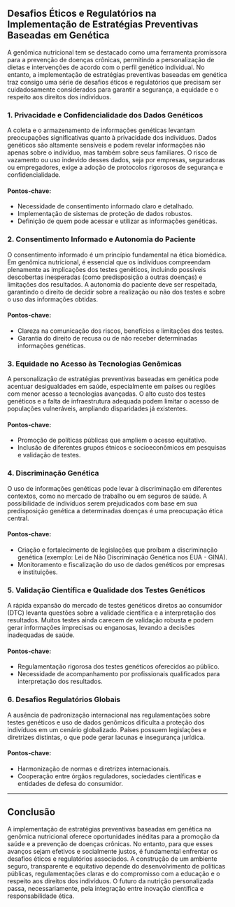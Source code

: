 
## Desafios Éticos e Regulatórios na Implementação de Estratégias Preventivas Baseadas em Genética

A genômica nutricional tem se destacado como uma ferramenta promissora para a prevenção de doenças crônicas, permitindo a personalização de dietas e intervenções de acordo com o perfil genético individual. No entanto, a implementação de estratégias preventivas baseadas em genética traz consigo uma série de desafios éticos e regulatórios que precisam ser cuidadosamente considerados para garantir a segurança, a equidade e o respeito aos direitos dos indivíduos.

### 1. **Privacidade e Confidencialidade dos Dados Genéticos**

A coleta e o armazenamento de informações genéticas levantam preocupações significativas quanto à privacidade dos indivíduos. Dados genéticos são altamente sensíveis e podem revelar informações não apenas sobre o indivíduo, mas também sobre seus familiares. O risco de vazamento ou uso indevido desses dados, seja por empresas, seguradoras ou empregadores, exige a adoção de protocolos rigorosos de segurança e confidencialidade.

#### **Pontos-chave:**
- Necessidade de consentimento informado claro e detalhado.
- Implementação de sistemas de proteção de dados robustos.
- Definição de quem pode acessar e utilizar as informações genéticas.

### 2. **Consentimento Informado e Autonomia do Paciente**

O consentimento informado é um princípio fundamental na ética biomédica. Em genômica nutricional, é essencial que os indivíduos compreendam plenamente as implicações dos testes genéticos, incluindo possíveis descobertas inesperadas (como predisposição a outras doenças) e limitações dos resultados. A autonomia do paciente deve ser respeitada, garantindo o direito de decidir sobre a realização ou não dos testes e sobre o uso das informações obtidas.

#### **Pontos-chave:**
- Clareza na comunicação dos riscos, benefícios e limitações dos testes.
- Garantia do direito de recusa ou de não receber determinadas informações genéticas.

### 3. **Equidade no Acesso às Tecnologias Genômicas**

A personalização de estratégias preventivas baseadas em genética pode acentuar desigualdades em saúde, especialmente em países ou regiões com menor acesso a tecnologias avançadas. O alto custo dos testes genéticos e a falta de infraestrutura adequada podem limitar o acesso de populações vulneráveis, ampliando disparidades já existentes.

#### **Pontos-chave:**
- Promoção de políticas públicas que ampliem o acesso equitativo.
- Inclusão de diferentes grupos étnicos e socioeconômicos em pesquisas e validação de testes.

### 4. **Discriminação Genética**

O uso de informações genéticas pode levar à discriminação em diferentes contextos, como no mercado de trabalho ou em seguros de saúde. A possibilidade de indivíduos serem prejudicados com base em sua predisposição genética a determinadas doenças é uma preocupação ética central.

#### **Pontos-chave:**
- Criação e fortalecimento de legislações que proíbam a discriminação genética (exemplo: Lei de Não Discriminação Genética nos EUA - GINA).
- Monitoramento e fiscalização do uso de dados genéticos por empresas e instituições.

### 5. **Validação Científica e Qualidade dos Testes Genéticos**

A rápida expansão do mercado de testes genéticos diretos ao consumidor (DTC) levanta questões sobre a validade científica e a interpretação dos resultados. Muitos testes ainda carecem de validação robusta e podem gerar informações imprecisas ou enganosas, levando a decisões inadequadas de saúde.

#### **Pontos-chave:**
- Regulamentação rigorosa dos testes genéticos oferecidos ao público.
- Necessidade de acompanhamento por profissionais qualificados para interpretação dos resultados.

### 6. **Desafios Regulatórios Globais**

A ausência de padronização internacional nas regulamentações sobre testes genéticos e uso de dados genômicos dificulta a proteção dos indivíduos em um cenário globalizado. Países possuem legislações e diretrizes distintas, o que pode gerar lacunas e insegurança jurídica.

#### **Pontos-chave:**
- Harmonização de normas e diretrizes internacionais.
- Cooperação entre órgãos reguladores, sociedades científicas e entidades de defesa do consumidor.

---

## **Conclusão**

A implementação de estratégias preventivas baseadas em genética na genômica nutricional oferece oportunidades inéditas para a promoção da saúde e a prevenção de doenças crônicas. No entanto, para que esses avanços sejam efetivos e socialmente justos, é fundamental enfrentar os desafios éticos e regulatórios associados. A construção de um ambiente seguro, transparente e equitativo depende do desenvolvimento de políticas públicas, regulamentações claras e do compromisso com a educação e o respeito aos direitos dos indivíduos. O futuro da nutrição personalizada passa, necessariamente, pela integração entre inovação científica e responsabilidade ética.
```
